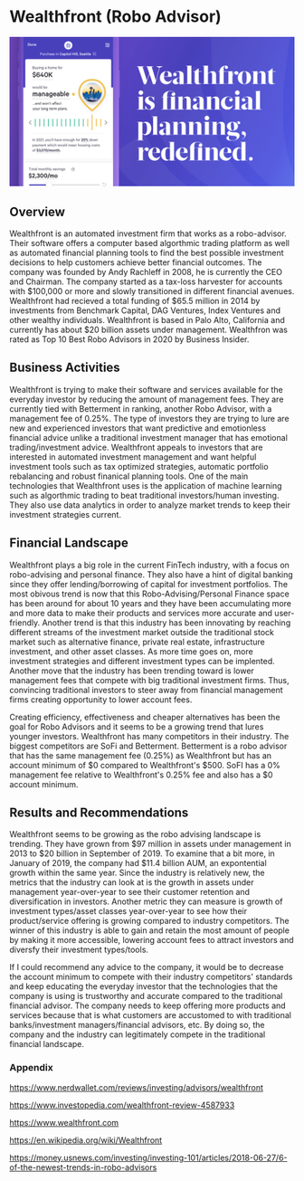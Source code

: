 # Wealthfront (Robo Advisor)

![image](image.png)

## Overview

Wealthfront is an automated investment firm that works as a robo-advisor. Their software offers a computer based algorthmic trading platform as well as automated financial planning tools to find the best possible investment decisions to help customers achieve better financial outcomes. The company was founded by Andy Rachleff in 2008, he is currently the CEO and Chairman. The company started as a tax-loss harvester for accounts with $100,000 or more and slowly transitioned in different financial avenues. Wealthfront had recieved a total funding of $65.5 million in 2014 by investments from Benchmark Capital, DAG Ventures, Index Ventures and other wealthy individuals. Wealthfront is based in Palo Alto, California and currently has about $20 billion assets under management. Wealthfron was rated as Top 10 Best Robo Advisors in 2020 by Business Insider.

## Business Activities

Wealthfront is trying to make their software and services available for the everyday investor by reducing the amount of management fees. They are currently tied with Betterment in ranking, another Robo Advisor, with a management fee of 0.25%. The type of investors they are trying to lure are new and experienced investors that want predictive and emotionless financial advice unlike a traditional investment manager that has emotional trading/investment advice. Wealthfront appeals to investors that are interested in automated investment management and want helpful investment tools such as tax optimized strategies, automatic portfolio rebalancing and robust finanical planning tools. One of the main technologies that Wealthfront uses is the application of machine learning such as algorthmic trading to beat traditional investors/human investing. They also use data analytics in order to analyze market trends to keep their investment strategies current.

## Financial Landscape

Wealthfront plays a big role in the current FinTech industry, with a focus on robo-advising and personal finance. They also have a hint of digital banking since they offer lending/borrowing of capital for investment portfolios. The most obivous trend is now that this Robo-Advising/Personal Finance space has been around for about 10 years and they have been accumulating more and more data to make their products and services more accurate and user-friendly. Another trend is that this industry has been innovating by reaching different streams of the investment market outside the traditional stock market such as alternative finance, private real estate, infrastructure investment, and other asset classes. As more time goes on, more investment strategies and different investment types can be implented. Another move that the industry has been trending toward is lower management fees that compete with big traditional investment firms. Thus, convincing traditional investors to steer away from financial management firms creating opportunity to lower account fees. 

Creating efficiency, effectiveness and cheaper alternatives has been the goal for Robo Advisors and it seems to be a growing trend that lures younger investors. Wealthfront has many competitors in their industry. The biggest competitors are SoFi and Betterment. Betterment is a robo advisor that has the same management fee (0.25%) as Wealthfront but has an account minimum of $0 compared to Wealthfront's $500. SoFI has a 0% management fee relative to Wealthfront's 0.25% fee and also has a $0 account minimum.

## Results and Recommendations

Wealthfront seems to be growing as the robo advising landscape is trending. They have grown from $97 million in assets under management in 2013 to $20 billion in September of 2019. To examine that a bit more, in January of 2019, the company had $11.4 billion AUM, an expontential growth within the same year. Since the industry is relatively new, the metrics that the industry can look at is the growth in assets under management year-over-year to see their customer retention and diversification in investors. Another metric they can measure is growth of investment types/asset classes year-over-year to see how their product/service offering is growing compared to industry competitors. The winner of this industry is able to gain and retain the most amount of people by making it more accessible, lowering account fees to attract investors and diversfy their investment types/tools.

If I could recommend any advice to the company, it would be to decrease the account minimum to compete with their industry competitors' standards and keep educating the everyday investor that the technologies that the company is using is trustworthy and accurate compared to the traditional financial advisor. The company needs to keep offering more products and services because that is what customers are accustomed to with traditional banks/investment managers/financial advisors, etc. By doing so, the company and the industry can legitimately compete in the traditional financial landscape. 

### Appendix

https://www.nerdwallet.com/reviews/investing/advisors/wealthfront

https://www.investopedia.com/wealthfront-review-4587933

https://www.wealthfront.com

https://en.wikipedia.org/wiki/Wealthfront

https://money.usnews.com/investing/investing-101/articles/2018-06-27/6-of-the-newest-trends-in-robo-advisors

